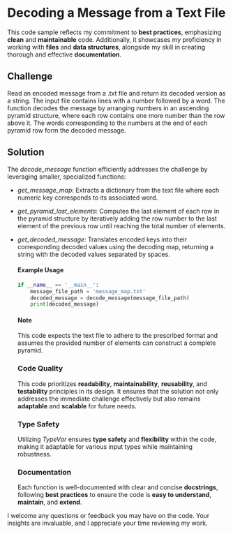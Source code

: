 # Decoding a Message from a Text File

This code sample reflects my commitment to **best practices**,
emphasizing **clean** and **maintainable** code.
Additionally, it showcases my proficiency in working with **files** and **data structures**,
alongside my skill in creating thorough and effective **documentation**.

## Challenge

Read an encoded message from a .txt file and return its decoded version as a string.
The input file contains lines with a number followed by a word.
The function decodes the message by arranging numbers in an ascending pyramid structure,
where each row contains one more number than the row above it.
The words corresponding to the numbers at the end of each pyramid row form the decoded message.

## Solution

The *decode_message* function efficiently addresses the challenge
by leveraging smaller, specialized functions:

- *get_message_map*: Extracts a dictionary from the text file where
  each numeric key corresponds to its associated word.

- *get_pyramid_last_elements*: Computes the last element of each row in the pyramid structure by
  iteratively adding the row number to the last element of the previous row until
  reaching the total number of elements.

- *get_decoded_message*: Translates encoded keys into their corresponding decoded values using
  the decoding map, returning a string with the decoded values separated by spaces.

  #### Example Usage
  ```python
  if __name__ == '__main__':
      message_file_path = 'message_map.txt'
      decoded_message = decode_message(message_file_path)
      print(decoded_message)
  ```

  #### Note
  This code expects the text file to adhere to the prescribed format and
  assumes the provided number of elements can construct a complete pyramid.

  ### Code Quality
  This code prioritizes **readability**, **maintainability**, **reusability**, and **testability** principles in its
  design.
  It ensures that the solution not only addresses the immediate challenge effectively
  but also remains **adaptable** and **scalable** for future needs.

  ### Type Safety
  Utilizing *TypeVar* ensures **type safety** and **flexibility** within the code,
  making it adaptable for various input types while maintaining robustness.

  ### Documentation
  Each function is well-documented with clear and concise **docstrings**,
  following **best practices** to ensure the code is **easy to understand**, **maintain**, and **extend**.

I welcome any questions or feedback you may have on the code.
Your insights are invaluable, and I appreciate your time reviewing my work.
